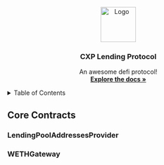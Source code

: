 <!-- PROJECT LOGO -->
<br />
<div align="center">
  <a href="https://github.com/othneildrew/Best-README-Template">
    <img src="images/logo.png" alt="Logo" width="80" height="80">
  </a>

  <h3 align="center">CXP Lending Protocol</h3>

  <p align="center">
    An awesome defi protocol!
    <br />
    <a href="https://github.com/othneildrew/Best-README-Template"><strong>Explore the docs »</strong></a>
    <br />
  </p>
</div>

<!-- TABLE OF CONTENTS -->
<details>
  <summary>Table of Contents</summary>
  <ol>
    <li>
      <a href="#core-contracts">Core Contracts</a>
      <ul>
        <li><a href="#lendingpooladdressesprovider">LendingPoolAddressesProviderRegistry</a></li>
      </ul>
      <ul>
        <li><a href="#built-with">LendingPoolAddressesProvider</a></li>
      </ul>
      <ul>
        <li><a href="#built-with">ReserveLogic</a></li>
      </ul>
      <ul>
        <li><a href="#built-with">GenericLogic</a></li>
      </ul>
      <ul>
        <li><a href="#built-with">ValidationLogic</a></li>
      </ul>
      <ul>
        <li><a href="#built-with">LendingPoolImpl</a></li>
      </ul>
      <ul>
        <li><a href="#built-with">LendingPool</a></li>
      </ul>
      <ul>
        <li><a href="#built-with">LendingPoolConfiguratorImpl</a></li>
      </ul>
      <ul>
        <li><a href="#built-with">LendingPoolConfigurator</a></li>
      </ul>
      <ul>
        <li><a href="#built-with">StableAndVariableTokensHelper</a></li>
      </ul>
      <ul>
        <li><a href="#built-with">ATokensAndRatesHelper</a></li>
      </ul>
      <ul>
        <li><a href="#built-with">AToken</a></li>
      </ul>
      <ul>
        <li><a href="#built-with">StableDebtToken</a></li>
      </ul>
      <ul>
        <li><a href="#built-with">AaveOracle</a></li>
      </ul>
      <ul>
        <li><a href="#built-with">LendingRateOracle</a></li>
      </ul>
      <ul>
        <li><a href="#built-with">AaveProtocolDataProvider</a></li>
      </ul>
      <ul>
        <li><a href="#built-with">WETHMocked</a></li>
      </ul>
      <ul>
        <li><a href="#built-with">WETHGateway</a></li>
      </ul>
      <ul>
        <li><a href="#built-with">DefaultReserveInterestRateStrategy</a></li>
      </ul>
      <ul>
        <li><a href="#built-with">rateStrategyStableOne</a></li>
      </ul>
      <ul>
        <li><a href="#built-with">LendingPoolCollateralManagerImpl</a></li>
      </ul>
      <ul>
        <li><a href="#built-with">LendingPoolCollateralManager</a></li>
      </ul>
      <ul>
        <li><a href="#built-with">WalletBalanceProvider</a></li>
      </ul>
    </li>
  </ol>
</details>

<!-- CORE CONTRACTS -->

## Core Contracts

### LendingPoolAddressesProvider

### WETHGateway

